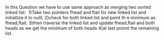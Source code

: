 In this Question we have to use same approach as merging two sorted linked list:
​
1)Take two pointers fhead and ftail for new linked list and initiatlize it to nulll;
2)check for both linked list and  point th e minimum as fhead,ftail;
3)then traverse the linked list and update fhead,ftail and both heads as we get the minimum of both heads
4)at last poinnt the remaining list.
​
​